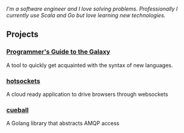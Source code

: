 *I'm a software engineer and I love solving problems. Professionally I currently use Scala and Go but love learning new technologies.*

## Projects

### [Programmer's Guide to the Galaxy](http://programmersguidetothegalaxy.com)

A tool to quickly get acquainted with the syntax of new languages.

### [hotsockets](http://hotsockets.org)

A cloud ready application to drive browsers through websockets

### [cueball](https://github.com/stuartaroth/cueball)

A Golang library that abstracts AMQP access

